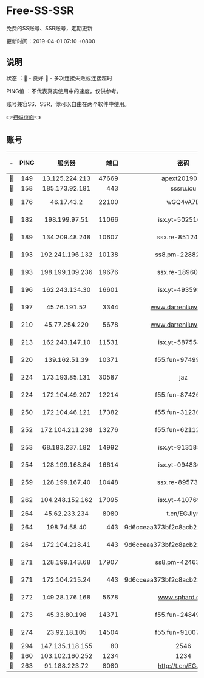 # Free-SS-SSR

免费的SS账号、SSR账号，定期更新

更新时间：2019-04-01 07:10 +0800

## 说明

状态     ：🙂 - 良好 🙁 - 多次连接失败或连接超时

PING值   ：不代表真实使用中的速度，仅供参考。

账号兼容SS、SSR，你可以自由在两个软件中使用。

👉[扫码页面](https://liesauer.github.io/Free-SS-SSR/)👈

## 账号

|-|PING|服务器|端口|密码|加密方式|区域|
|:----:|:----:|:-----:|-----:|:----:|:----:|:----:|
|🙂|149|13.125.224.213|47669|apext2019001|chacha20|KR|
|🙂|158|185.173.92.181|443|sssru.icu|rc4-md5|RU|
|🙂|176|46.17.43.2|22100|wGQ4vA7D|aes-256-gcm|RU|
|🙂|182|198.199.97.51|11066|isx.yt-50251647|aes-256-cfb|US|
|🙂|189|134.209.48.248|10607|ssx.re-85124094|aes-256-cfb|US|
|🙂|193|192.241.196.132|10138|ss8.pm-22882604|aes-256-cfb|US|
|🙂|193|198.199.109.236|19676|ssx.re-18960694|aes-256-cfb|US|
|🙂|196|162.243.134.30|16601|isx.yt-49359357|aes-256-cfb|US|
|🙂|197|45.76.191.52|3344|www.darrenliuwei.com|aes-256-cfb|JP|
|🙂|210|45.77.254.220|5678|www.darrenliuwei.com|aes-256-cfb|SG|
|🙂|213|162.243.147.10|11531|isx.yt-58755378|aes-256-cfb|US|
|🙂|220|139.162.51.39|10371|f55.fun-97499168|aes-256-cfb|SG|
|🙂|224|173.193.85.131|30587|jaz|aes-256-cfb|US|
|🙂|224|172.104.49.207|12214|f55.fun-87426879|aes-256-cfb|SG|
|🙂|250|172.104.46.121|17382|f55.fun-31236609|aes-256-cfb|SG|
|🙂|252|172.104.211.238|13276|f55.fun-62112830|aes-256-cfb|US|
|🙂|253|68.183.237.182|14992|isx.yt-91318565|aes-256-cfb|SG|
|🙂|254|128.199.168.84|16614|isx.yt-09483649|aes-256-cfb|SG|
|🙂|259|128.199.167.40|10448|ssx.re-89573938|aes-256-cfb|SG|
|🙂|262|104.248.152.162|17095|isx.yt-41076974|aes-256-cfb|SG|
|🙂|264|45.62.233.234|8080|t.cn/EGJIyrl|rc4-md5|CA|
|🙂|264|198.74.58.40|443|9d6cceaa373bf2c8acb22e60b6a58be6|aes-256-cfb|US|
|🙂|264|172.104.218.41|443|9d6cceaa373bf2c8acb22e60b6a58be6|aes-256-cfb|US|
|🙂|271|128.199.143.68|17907|ss8.pm-42463996|aes-256-cfb|SG|
|🙂|271|172.104.215.24|443|9d6cceaa373bf2c8acb22e60b6a58be6|aes-256-cfb|US|
|🙂|272|149.28.176.168|5678|www.sphard.com|aes-256-cfb|AU|
|🙂|273|45.33.80.198|14371|f55.fun-24849539|aes-256-cfb|US|
|🙂|274|23.92.18.105|14504|f55.fun-91007249|aes-256-cfb|US|
|🙂|294|147.135.118.155|80|2546|chacha20|US|
|🙂|160|103.102.160.252|1234|1234|rc4-md5|JP|
|🙂|263|91.188.223.72|8080|http://t.cn/EGJIyrl|rc4-md5|RU|
